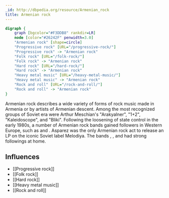 ```yaml
---
_id: http://dbpedia.org/resource/Armenian_rock
title: Armenian rock
---
```


```dot
digraph {
	graph [bgcolor="#F3DDB8" rankdir=LR]
	node [color="#26242F" penwidth=3.0]
	"Armenian rock" [shape=circle]
	"Progressive rock" [URL="/progressive-rock/"]
	"Progressive rock" -> "Armenian rock"
	"Folk rock" [URL="/folk-rock/"]
	"Folk rock" -> "Armenian rock"
	"Hard rock" [URL="/hard-rock/"]
	"Hard rock" -> "Armenian rock"
	"Heavy metal music" [URL="/heavy-metal-music/"]
	"Heavy metal music" -> "Armenian rock"
	"Rock and roll" [URL="/rock-and-roll/"]
	"Rock and roll" -> "Armenian rock"
}
```

Armenian rock describes a wide variety of forms of rock music made in Armenia or by artists of Armenian descent. Among the most recognized groups of Soviet era were Arthur Meschian's "Arakyalner", "1+2", "Kaleidoscope", and "Bliki". Following the loosening of state control in the early 1980s, a number of Armenian rock bands gained followers in Western Europe, such as and . Asparez was the only Armenian rock act to release an LP on the iconic Soviet label Melodiya. The bands , , and had strong followings at home.

## Influences

- [[Progressive rock]]
- [[Folk rock]]
- [[Hard rock]]
- [[Heavy metal music]]
- [[Rock and roll]]
